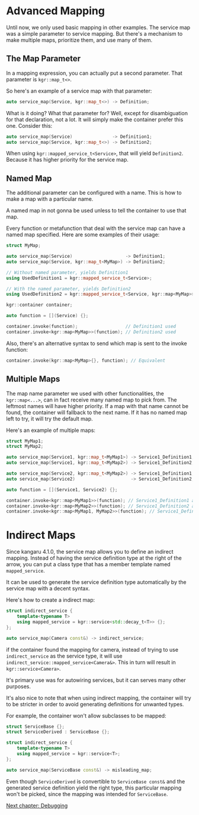 Advanced Mapping
================

Until now, we only used basic mapping in other examples. The service map was a simple parameter to service mapping.
But there's a mechanism to make multiple maps, prioritize them, and use many of them.

## The Map Parameter

In a mapping expression, you can actually put a second parameter. That parameter is `kgr::map_t<>`.

So here's an example of a service map with that parameter:

```c++
auto service_map(Service, kgr::map_t<>) -> Definition;
```

What is it doing? What that parameter for? Well, except for disambiguation for that declaration, not a lot.
It will simply make the container prefer this one. Consider this:

```c++
auto service_map(Service)               -> Definition1;
auto service_map(Service, kgr::map_t<>) -> Definition2;
```

When using `kgr::mapped_service_t<Service>`, that will yield `Definition2`. Because it has higher priority for the service map.

## Named Map

The additional parameter can be configured with a name. This is how to make a map with a particular name.

A named map in not gonna be used unless to tell the container to use that map.

Every function or metafunction that deal with the service map can have a named map specified. Here are some examples of their usage:

```c++
struct MyMap;

auto service_map(Service)                    -> Definition1;
auto service_map(Service, kgr::map_t<MyMap>) -> Definition2;

// Without named parameter, yields Definition1
using UsedDefinition1 = kgr::mapped_service_t<Service>;

// With the named parameter, yields Definition2
using UsedDefinition2 = kgr::mapped_service_t<Service, kgr::map<MyMap>>;

kgr::container container;

auto function = [](Service) {};

container.invoke(function);                  // Definition1 used
container.invoke<kgr::map<MyMap>>(function); // Definition2 used
```

Also, there's an alternative syntax to send which map is sent to the invoke function:

```c++
container.invoke(kgr::map<MyMap>{}, function); // Equivalent
```

## Multiple Maps

The map name parameter we used with other functionalities, the `kgr::map<...>`, can in fact receive many named map to pick from.
The leftmost names will have higher priority. If a map with that name cannot be found, the container will fallback to the next name.
If it has no named map left to try, it will try the default map.

Here's an example of multiple maps:

```c++
struct MyMap1;
struct MyMap2;

auto service_map(Service1, kgr::map_t<MyMap1>) -> Service1_Definition1;
auto service_map(Service1, kgr::map_t<MyMap2>) -> Service1_Definition2;

auto service_map(Service2, kgr::map_t<MyMap2>) -> Service1_Definition1;
auto service_map(Service2)                     -> Service1_Definition2;

auto function = [](Service1, Service2) {};

container.invoke<kgr::map<MyMap1>>(function); // Service1_Definition1 and Service1_Definition2 used
container.invoke<kgr::map<MyMap2>>(function); // Service1_Definition2 and Service1_Definition2 used
container.invoke<kgr::map<MyMap1, MyMap2>>(function); // Service1_Definition1 and Service1_Definition1 used
```

# Indirect Maps

Since kangaru 4.1.0, the service map allows you to define an indirect mapping.
Instead of having the service definition type at the right of the arrow, you can put a class type that has a member template named `mapped_service`.

It can be used to generate the service definition type automatically by the service map with a decent syntax.

Here's how to create a indirect map:

```c++
struct indirect_service {
    template<typename T>
    using mapped_service = kgr::service<std::decay_t<T>> {};
};

auto service_map(Camera const&) -> indirect_service;
```

if the container found the mapping for camera, instead of trying to use `indirect_service` as the service type,
it will use `indirect_service::mapped_service<Camera&>`. This in turn will result in `kgr::service<Camera>`.

It's primary use was for autowiring services, but it can serves many other purposes.

It's also nice to note that when using indirect mapping, the container will try to be stricter in order to avoid generating definitions for unwanted types.

For example, the container won't allow subclasses to be mapped:

```c++
struct ServiceBase {};
struct ServiceDerived : ServiceBase {};

struct indirect_service {
    template<typename T>
    using mapped_service = kgr::service<T>;
};

auto service_map(ServiceBase const&) -> misleading_map;
```

Even though `ServiceDerived` is convertible to `ServiceBase const&` and the generated service definition yield the right type,
this particular mapping won't be picked, since the mapping was intended for `ServiceBase`.

[Next chapter: Debugging](section11_debug.md)
